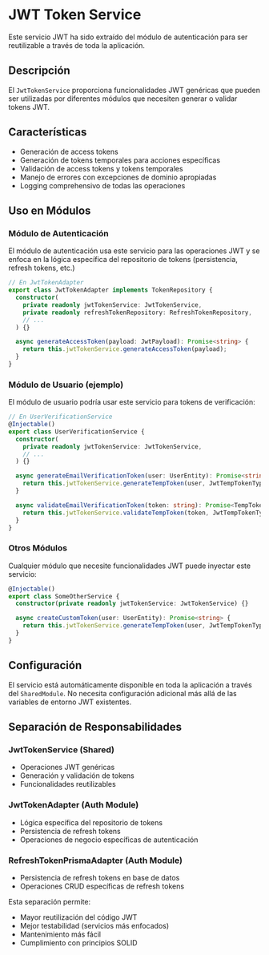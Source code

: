 # JWT Token Service

Este servicio JWT ha sido extraído del módulo de autenticación para ser reutilizable a través de toda la aplicación.

## Descripción

El `JwtTokenService` proporciona funcionalidades JWT genéricas que pueden ser utilizadas por diferentes módulos que necesiten generar o validar tokens JWT.

## Características

- Generación de access tokens
- Generación de tokens temporales para acciones específicas
- Validación de access tokens y tokens temporales
- Manejo de errores con excepciones de dominio apropiadas
- Logging comprehensivo de todas las operaciones

## Uso en Módulos

### Módulo de Autenticación

El módulo de autenticación usa este servicio para las operaciones JWT y se enfoca en la lógica específica del repositorio de tokens (persistencia, refresh tokens, etc.)

```typescript
// En JwtTokenAdapter
export class JwtTokenAdapter implements TokenRepository {
  constructor(
    private readonly jwtTokenService: JwtTokenService,
    private readonly refreshTokenRepository: RefreshTokenRepository,
    // ...
  ) {}

  async generateAccessToken(payload: JwtPayload): Promise<string> {
    return this.jwtTokenService.generateAccessToken(payload);
  }
}
```

### Módulo de Usuario (ejemplo)

El módulo de usuario podría usar este servicio para tokens de verificación:

```typescript
// En UserVerificationService
@Injectable()
export class UserVerificationService {
  constructor(
    private readonly jwtTokenService: JwtTokenService,
    // ...
  ) {}

  async generateEmailVerificationToken(user: UserEntity): Promise<string> {
    return this.jwtTokenService.generateTempToken(user, JwtTempTokenType.EMAIL_VERIFICATION);
  }

  async validateEmailVerificationToken(token: string): Promise<TempTokenPayload> {
    return this.jwtTokenService.validateTempToken(token, JwtTempTokenType.EMAIL_VERIFICATION);
  }
}
```

### Otros Módulos

Cualquier módulo que necesite funcionalidades JWT puede inyectar este servicio:

```typescript
@Injectable()
export class SomeOtherService {
  constructor(private readonly jwtTokenService: JwtTokenService) {}

  async createCustomToken(user: UserEntity): Promise<string> {
    return this.jwtTokenService.generateTempToken(user, JwtTempTokenType.CUSTOM);
  }
}
```

## Configuración

El servicio está automáticamente disponible en toda la aplicación a través del `SharedModule`. No necesita configuración adicional más allá de las variables de entorno JWT existentes.

## Separación de Responsabilidades

### JwtTokenService (Shared)

- Operaciones JWT genéricas
- Generación y validación de tokens
- Funcionalidades reutilizables

### JwtTokenAdapter (Auth Module)

- Lógica específica del repositorio de tokens
- Persistencia de refresh tokens
- Operaciones de negocio específicas de autenticación

### RefreshTokenPrismaAdapter (Auth Module)

- Persistencia de refresh tokens en base de datos
- Operaciones CRUD específicas de refresh tokens

Esta separación permite:

- Mayor reutilización del código JWT
- Mejor testabilidad (servicios más enfocados)
- Mantenimiento más fácil
- Cumplimiento con principios SOLID
